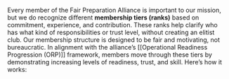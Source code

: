 Every member of the Fair Preparation Alliance is important to our mission, but we do recognize different **membership tiers (ranks)** based on commitment, experience, and contribution. These ranks help clarify who has what kind of responsibilities or trust level, without creating an elitist club. Our membership structure is designed to be fair and motivating, not bureaucratic. In alignment with the alliance’s [[Operational Readiness Progression (ORP)]] framework, members move through these tiers by demonstrating increasing levels of readiness, trust, and skill. Here’s how it works: